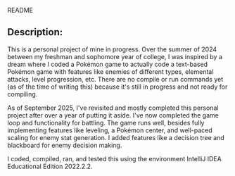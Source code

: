 README

Description: 
-------------------
This is a personal project of mine in progress. Over the summer of 2024 between my freshman and sophomore year of college, I was inspired by a dream where I coded a Pokémon game to actually code a text-based Pokémon game with features like enemies of different types, elemental attacks, level progression, etc. There are no compile or run commands yet (as of the time of writing this) because it's still in progress and not ready for compiling.

As of September 2025, I've revisited and mostly completed this personal project after over a year of putting it aside. I've now completed the game loop and functionality for battling. The game runs well, besides fully implementing features like leveling, a Pokémon center, and well-paced scaling for enemy stat generation. I added features like a decision tree and blackboard for enemy decision making. 

I coded, compiled, ran, and tested this using the environment IntelliJ IDEA Educational Edition 2022.2.2.
